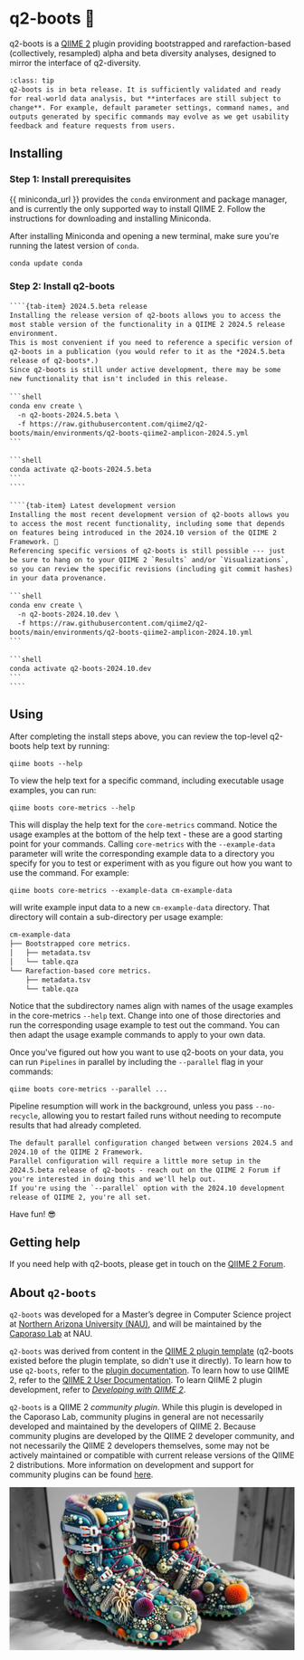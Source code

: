 # q2-boots 🥾

q2-boots is a [QIIME 2](https://qiime2.org) plugin providing bootstrapped and rarefaction-based (collectively, resampled) alpha and beta diversity analyses, designed to mirror the interface of q2-diversity.

```{admonition} Development status
:class: tip
q2-boots is in beta release. It is sufficiently validated and ready for real-world data analysis, but **interfaces are still subject to change**. For example, default parameter settings, command names, and outputs generated by specific commands may evolve as we get usability feedback and feature requests from users.
```

## Installing

### Step 1: Install prerequisites

{{ miniconda_url }} provides the `conda` environment and package manager, and is currently the only supported way to install QIIME 2.
Follow the instructions for downloading and installing Miniconda.

After installing Miniconda and opening a new terminal, make sure you're running the latest version of `conda`.

```bash
conda update conda
```

### Step 2: Install q2-boots

`````{tab-set}
````{tab-item} 2024.5.beta release
Installing the release version of q2-boots allows you to access the most stable version of the functionality in a QIIME 2 2024.5 release environment.
This is most convenient if you need to reference a specific version of q2-boots in a publication (you would refer to it as the *2024.5.beta release of q2-boots*.)
Since q2-boots is still under active development, there may be some new functionality that isn't included in this release.

```shell
conda env create \
  -n q2-boots-2024.5.beta \
  -f https://raw.githubusercontent.com/qiime2/q2-boots/main/environments/q2-boots-qiime2-amplicon-2024.5.yml
```

```shell
conda activate q2-boots-2024.5.beta
```
````

````{tab-item} Latest development version
Installing the most recent development version of q2-boots allows you to access the most recent functionality, including some that depends on features being introduced in the 2024.10 version of the QIIME 2 Framework. 🔧
Referencing specific versions of q2-boots is still possible --- just be sure to hang on to your QIIME 2 `Results` and/or `Visualizations`, so you can review the specific revisions (including git commit hashes) in your data provenance.

```shell
conda env create \
  -n q2-boots-2024.10.dev \
  -f https://raw.githubusercontent.com/qiime2/q2-boots/main/environments/q2-boots-qiime2-amplicon-2024.10.yml
```

```shell
conda activate q2-boots-2024.10.dev
```
````
`````

## Using

After completing the install steps above, you can review the top-level q2-boots help text by running:

```shell
qiime boots --help
```

To view the help text for a specific command, including executable usage examples, you can run:

```shell
qiime boots core-metrics --help
```

This will display the help text for the `core-metrics` command.
Notice the usage examples at the bottom of the help text - these are a good starting point for your commands.
Calling `core-metrics` with the `--example-data` parameter will write the corresponding example data to a directory you specify for you to test or experiment with as you figure out how you want to use the command.
For example:

```shell
qiime boots core-metrics --example-data cm-example-data
```

will write example input data to a new `cm-example-data` directory.
That directory will contain a sub-directory per usage example:

```shell
cm-example-data
├── Bootstrapped core metrics.
│   ├── metadata.tsv
│   └── table.qza
└── Rarefaction-based core metrics.
    ├── metadata.tsv
    └── table.qza
```

Notice that the subdirectory names align with names of the usage examples in the core-metrics `--help` text.
Change into one of those directories and run the corresponding usage example to test out the command.
You can then adapt the usage example commands to apply to your own data.

Once you've figured out how you want to use q2-boots on your data, you can run `Pipelines` in parallel by including the `--parallel` flag in your commands:

```shell
qiime boots core-metrics --parallel ...
```

Pipeline resumption will work in the background, unless you pass `--no-recycle`, allowing you to restart failed runs without needing to recompute results that had already completed.

```{note}
The default parallel configuration changed between versions 2024.5 and 2024.10 of the QIIME 2 Framework.
Parallel configuration will require a little more setup in the 2024.5.beta release of q2-boots - reach out on the QIIME 2 Forum if you're interested in doing this and we'll help out.
If you're using the `--parallel` option with the 2024.10 development release of QIIME 2, you're all set.
```

Have fun! 😎

## Getting help

If you need help with q2-boots, please get in touch on the [QIIME 2 Forum](https://forum.qiime2.org).

## About `q2-boots`

`q2-boots` was developed for a Master’s degree in Computer Science project at [Northern Arizona University (NAU)](https://www.nau.edu), and will be maintained by the [Caporaso Lab](https://cap-lab.bio) at NAU.

`q2-boots` was derived from content in the [QIIME 2 plugin template](https://develop.qiime2.org/en/latest/plugins/tutorials/create-from-template.html) (q2-boots existed before the plugin template, so didn't use it directly).
To learn how to use `q2-boots`, refer to the [plugin documentation](https://q2-boots.readthedocs.io/en/latest/).
To learn how to use QIIME 2, refer to the [QIIME 2 User Documentation](https://docs.qiime2.org).
To learn QIIME 2 plugin development, refer to [*Developing with QIIME 2*](https://develop.qiime2.org).

`q2-boots` is a QIIME 2 *community plugin*.
While this plugin is developed in the Caporaso Lab, community plugins in general are not necessarily developed and maintained by the developers of QIIME 2.
Because community plugins are developed by the QIIME 2 developer community, and not necessarily the QIIME 2 developers themselves, some may not be actively maintained or compatible with current release versions of the QIIME 2 distributions.
More information on development and support for community plugins can be found [here](https://library.qiime2.org).

![](./_static/q2-boots-ai-art.png)